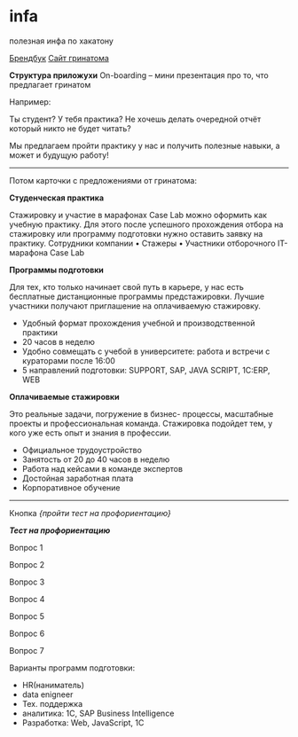 # infa
полезная инфа по хакатону

[Брендбук](https://drive.google.com/drive/u/1/folders/1B_ylCbjuwIn8aTpWd12d8f6eOY_VVmcR) 
[Сайт гринатома](https://edu.greenatom.ru/)

**Структура приложухи**
On-boarding – мини презентация про то, что предлагает гринатом

Например:

Ты студент? У тебя практика? Не хочешь делать очередной отчёт который никто не будет читать?

Мы предлагаем пройти практику у нас и получить полезные навыки, а может и будущую работу!

------------------------------------------------------------------------------------------
Потом карточки с предложениями от гринатома:

**Студенческая практика**

Стажировку и участие в марафонах Case Lab можно оформить как учебную практику. Для этого после успешного прохождения отбора на стажировку или программу подготовки нужно оставить заявку на практику. 
Сотрудники компании
• Стажеры
• Участники отборочного IT-марафона Case Lab

**Программы подготовки**

Для тех, кто только начинает свой путь в карьере, у нас есть бесплатные дистанционные программы предста­жировки. Лучшие участники получают приглашение на оплачиваемую стажировку.
  - Удобный формат прохождения учебной и производственной практики
  - 20 часов в неделю
  - Удобно совмещать с учебой в университете: работа и встречи с кураторами после 16:00
  - 5 направлений подготовки: SUPPORT, SAP, JAVA SCRIPT, 1C:ERP, WEB

**Оплачиваемые стажировки**

Это реальные задачи, погружение в бизнес- процессы, масштабные проекты и профессиональная команда. Стажировка подойдет тем, у кого уже есть опыт и знания в профессии.
  - Официальное трудоустройство
  - Занятость от 20 до 40 часов в неделю
  - Работа над кейсами в команде экспертов
  - Достойная заработная плата
  - Корпоративное обучение

------------------------------------------------------------------------------------------

Кнопка *{пройти тест на профориентацию}*
                                    
***Тест на профориентацию***

Вопрос 1

Вопрос 2

Вопрос 3

Вопрос 4

Вопрос 5

Вопрос 6

Вопрос 7

Варианты программ подготовки:
  - HR(наниматель)
  - data enigneer
  - Тех. поддержка
  - аналитика: 1С, SAP Business Intelligence
  - Разработка: Web, JavaScript, 1С
                                



